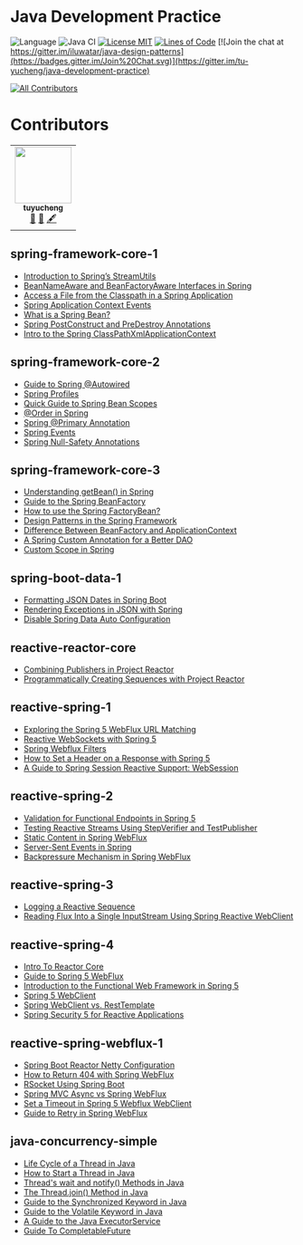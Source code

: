 <!-- the line below needs to be an empty line C: (its because kramdown isnt
     that smart and dearly wants an empty line before a heading to be able to
     display it as such, e.g. website) -->

# Java Development Practice

![Language](https://img.shields.io/badge/language-java-brightgreen)
![Java CI](https://github.com/iluwatar/java-design-patterns/workflows/Java%20CI/badge.svg)
[![License MIT](https://img.shields.io/badge/license-MIT-blue.svg)](https://raw.githubusercontent.com/tu-yucheng/java-development-practice/master/LICENSE.md)
[![Lines of Code](https://sonarcloud.io/api/project_badges/measure?project=tu-yucheng_java-development-practice&metric=ncloc)](https://sonarcloud.io/project/overview?id=tu-yucheng_java-development-practice)
[![Join the chat at https://gitter.im/iluwatar/java-design-patterns](https://badges.gitter.im/Join%20Chat.svg)](https://gitter.im/tu-yucheng/java-development-practice)
<!-- ALL-CONTRIBUTORS-BADGE:START - Do not remove or modify this section -->
[![All Contributors](https://img.shields.io/badge/all_contributors-1-orange.svg?style=flat-square)](#contributors)
<!-- ALL-CONTRIBUTORS-BADGE:END -->

# Contributors

<!-- ALL-CONTRIBUTORS-LIST:START - Do not remove or modify this section -->
<!-- prettier-ignore-start -->
<!-- markdownlint-disable -->
<table>
  <tr>
    <td align="center"><a href="https://github.com/tu-yucheng"><img src="https://avatars0.githubusercontent.com/u/4526195?v=4?s=100" width="100px;" alt=""/><br /><sub><b>tuyucheng</b></sub></a><br /><a href="#projectManagement-tuyucheng" title="Project Management">📆</a> <a href="#maintenance-tuyucheng" title="Maintenance">🚧</a> <a href="#content-tuyucheng" title="Content">🖋</a></td>
  </tr>
</table>

## spring-framework-core-1

- [Introduction to Spring’s StreamUtils](spring-framework-core-1/docs/Spring_StreamUtils.md)
- [BeanNameAware and BeanFactoryAware Interfaces in Spring](spring-framework-core-1/docs/Spring_Aware_Interface.md)
- [Access a File from the Classpath in a Spring Application](spring-framework-core-1/docs/Spring_Classpath_FileAccess.md)
- [Spring Application Context Events](spring-framework-core-1/docs/Spring_Context_Event.md)
- [What is a Spring Bean?](spring-framework-core-1/docs/Spring_Bean.md)
- [Spring PostConstruct and PreDestroy Annotations](spring-framework-core-1/docs/Spring_PostConstruct_Predestroy.md)
- [Intro to the Spring ClassPathXmlApplicationContext](spring-framework-core-1/docs/Spring_ClassPathXmlApplication.md)

## spring-framework-core-2

- [Guide to Spring @Autowired](spring-framework-core-2/docs/Spring_@Autowired.md)
- [Spring Profiles](spring-framework-core-2/docs/Spring_Profile.md)
- [Quick Guide to Spring Bean Scopes](spring-framework-core-2/docs/Spring_Bean_Scope.md)
- [@Order in Spring](spring-framework-core-2/docs/Spring_@Order.md)
- [Spring @Primary Annotation](spring-framework-core-2/docs/Spring_@Primary.md)
- [Spring Events](spring-framework-core-2/docs/Spring_Events.md)
- [Spring Null-Safety Annotations](spring-framework-core-2/docs/Spring_NullSafety.md)

## spring-framework-core-3

- [Understanding getBean() in Spring](spring-framework-core-3/docs/Spring_getBean().md)
- [Guide to the Spring BeanFactory](spring-framework-core-3/docs/Spring_BeanFactory.md)
- [How to use the Spring FactoryBean?](spring-framework-core-3/docs/Spring_FactoryBean.md)
- [Design Patterns in the Spring Framework](spring-framework-core-3/docs/Spring_DesignPattern.md)
- [Difference Between BeanFactory and ApplicationContext](spring-framework-core-3/docs/Spring_BeanFactory_ApplicationContext.md)
- [A Spring Custom Annotation for a Better DAO](spring-framework-core-3/docs/Spring_Annotation_BeanPreProcessor.md)
- [Custom Scope in Spring](spring-framework-core-3/docs/Spring_Custom_Scope.md)

## spring-boot-data-1

- [Formatting JSON Dates in Spring Boot](spring-boot-data-1/docs/SpringBoot_Format_Json.md)
- [Rendering Exceptions in JSON with Spring](spring-boot-data-1/docs/SpringBoot_Exception_Json.md)
- [Disable Spring Data Auto Configuration](spring-boot-data-1/docs/SpringBoot_DisableAutoConfig.md)

## reactive-reactor-core

- [Combining Publishers in Project Reactor](reactive-reactor-core/docs/Reactor_CombineStreams.md)
- [Programmatically Creating Sequences with Project Reactor](reactive-reactor-core/docs/Reactor_Flux_Sequences.md)

## reactive-spring-1

- [Exploring the Spring 5 WebFlux URL Matching](reactive-spring-1/docs/Spring_MVC_URL_Matching.md)
- [Reactive WebSockets with Spring 5](reactive-spring-1/docs/Spring_Reactive_WebSockets.md)
- [Spring Webflux Filters](reactive-spring-1/docs/Spring_WebFlux_Filter.md)
- [How to Set a Header on a Response with Spring 5](reactive-spring-1/docs/Spring_WebFlux_Header.md)
- [A Guide to Spring Session Reactive Support: WebSession](reactive-spring-1/docs/Spring_Reactive_Session.md)

## reactive-spring-2

- [Validation for Functional Endpoints in Spring 5](reactive-spring-2/docs/Functional_Endpoints_Validation.md)
- [Testing Reactive Streams Using StepVerifier and TestPublisher](reactive-spring-2/docs/Reactive_StepVerifier.md)
- [Static Content in Spring WebFlux](reactive-spring-2/docs/WebFlux_Static_Content.md)
- [Server-Sent Events in Spring](reactive-spring-2/docs/WebFlux_Server_SendEvents.md)
- [Backpressure Mechanism in Spring WebFlux](reactive-spring-2/docs/WebFlux_Backpressure.md)

## reactive-spring-3

- [Logging a Reactive Sequence](reactive-spring-3/docs/Reactive_Logging_Sequence.md)
- [Reading Flux Into a Single InputStream Using Spring Reactive WebClient](reactive-spring-3/docs/Reactive_ReadFluxTo_InputStream.md)

## reactive-spring-4

- [Intro To Reactor Core](reactive-spring-4/docs/Reactor_Core.md)
- [Guide to Spring 5 WebFlux](reactive-spring-4/docs/Spring_WebFlux.md)
- [Introduction to the Functional Web Framework in Spring 5](reactive-spring-4/docs/Spring_FunctionWeb.md)
- [Spring 5 WebClient](reactive-spring-4/docs/Spring_WebClient.md)
- [Spring WebClient vs. RestTemplate](reactive-spring-4/docs/Spring_WebClient_RestTemplate.md)
- [Spring Security 5 for Reactive Applications](reactive-spring-4/docs/Spring_Reactive_Security.md)

## reactive-spring-webflux-1

- [Spring Boot Reactor Netty Configuration](reactive-spring-webflux-1/docs/WebFlux_Netty_Config.md)
- [How to Return 404 with Spring WebFlux](reactive-spring-webflux-1/docs/WebFlux_ResponseStatus.md)
- [RSocket Using Spring Boot](reactive-spring-webflux-1/docs/Reactive_RSocket.md)
- [Spring MVC Async vs Spring WebFlux]()
- [Set a Timeout in Spring 5 Webflux WebClient]()
- [Guide to Retry in Spring WebFlux]()

## java-concurrency-simple

- [Life Cycle of a Thread in Java](java-concurrency-simple/docs/Java_Thread_LifeCycle.md)
- [How to Start a Thread in Java](java-concurrency-simple/docs/Java_StartThread.md)
- [Thread's wait and notify() Methods in Java](java-concurrency-simple/docs/Java_Wait_Notify.md)
- [The Thread.join() Method in Java](java-concurrency-simple/docs/Java_Thread_Join.md)
- [Guide to the Synchronized Keyword in Java](java-concurrency-simple/docs/Java_Synchronized.md)
- [Guide to the Volatile Keyword in Java](java-concurrency-simple/docs/Java_Volatile.md)
- [A Guide to the Java ExecutorService](java-concurrency-simple/docs/Java_ExecutorService.md)
- [Guide To CompletableFuture](java-concurrency-simple/docs/Java_CompletableFuture.md)